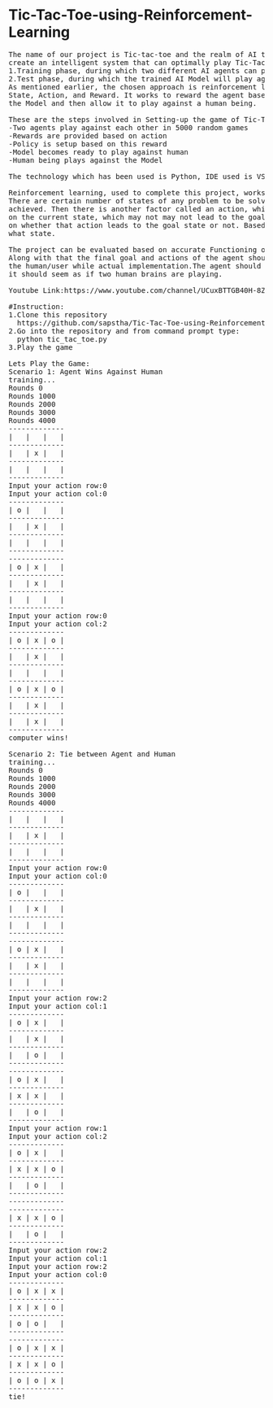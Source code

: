 # Tic-Tac-Toe-using-Reinforcement-Learning
<pre>
The name of our project is Tic-tac-toe and the realm of AI that it uses is reinforcement learning.The objective of our project is to 
create an intelligent system that can optimally play Tic-Tac-Toe using two phases which are as follows:
1.Training phase, during which two different AI agents can play against each other and 
2.Test phase, during which the trained AI Model will play against a human being.
As mentioned earlier, the chosen approach is reinforcement learning and the elements of any problem to be solved are as follows: 
State, Action, and Reward. It works to reward the agent based on the action it has taken on a state. Therefore, we will first train 
the Model and then allow it to play against a human being.

These are the steps involved in Setting-up the game of Tic-Tac-Toe: 
-Two agents play against each other in 5000 random games
-Rewards are provided based on action
-Policy is setup based on this reward
-Model becomes ready to play against human
-Human being plays against the Model

The technology which has been used is Python, IDE used is VS Code and the version Control is GitHub.

Reinforcement learning, used to complete this project, works in the following way: 
There are certain number of states of any problem to be solved. One of these states is the 'goal' state, which is to be ideally 
achieved. Then there is another factor called an action, which is taken over a state. The system is supposed to take an action 
on the current state, which may not may not lead to the goal state. While training, our system acts, and receives a reward based
on whether that action leads to the goal state or not. Based on these rewards, the system learns what actions should be taken on 
what state. 

The project can be evaluated based on accurate Functioning of AI agent without any failures during the game in a major way. 
Along with that the final goal and actions of the agent should be based on defeating the opponent agent while training and 
the human/user while actual implementation.The agent should be trained in such a way that while playing with a human player,
it should seem as if two human brains are playing.

Youtube Link:https://www.youtube.com/channel/UCuxBTTGB40H-8ZVtb-38S7g

#Instruction:
1.Clone this repository
  https://github.com/sapstha/Tic-Tac-Toe-using-Reinforcement-Learning.git
2.Go into the repository and from command prompt type:
  python tic_tac_toe.py
3.Play the game

Lets Play the Game:
Scenario 1: Agent Wins Against Human
training...
Rounds 0
Rounds 1000
Rounds 2000
Rounds 3000
Rounds 4000
-------------
|   |   |   | 
------------- 
|   | x |   |
-------------
|   |   |   |
-------------
Input your action row:0
Input your action col:0
-------------
| o |   |   |
-------------
|   | x |   |
-------------
|   |   |   |
-------------
-------------
| o | x |   |
-------------
|   | x |   |
-------------
|   |   |   |
-------------
Input your action row:0
Input your action col:2
-------------
| o | x | o |
-------------
|   | x |   |
-------------
|   |   |   |
-------------
| o | x | o |
-------------
|   | x |   |
-------------
|   | x |   |
-------------
computer wins!

Scenario 2: Tie between Agent and Human
training...
Rounds 0
Rounds 1000
Rounds 2000
Rounds 3000
Rounds 4000
-------------
|   |   |   |         
-------------
|   | x |   |         
-------------
|   |   |   |         
-------------
Input your action row:0
Input your action col:0
------------- 
| o |   |   | 
------------- 
|   | x |   | 
-------------
|   |   |   |
-------------
-------------
| o | x |   |
-------------
|   | x |   |
-------------
|   |   |   |
-------------
Input your action row:2
Input your action col:1
-------------
| o | x |   |
-------------
|   | x |   |
-------------
|   | o |   |
-------------
-------------
| o | x |   |
-------------
| x | x |   |
-------------
|   | o |   |
-------------
Input your action row:1
Input your action col:2
-------------
| o | x |   |
-------------
| x | x | o |
-------------
|   | o |   |
-------------
-------------
-------------
| x | x | o |
-------------
|   | o |   |
-------------
Input your action row:2
Input your action col:1
Input your action row:2
Input your action col:0
-------------
| o | x | x |
-------------
| x | x | o |
-------------
| o | o |   |
-------------
-------------
| o | x | x |
-------------
| x | x | o |
-------------
| o | o | x |
-------------
tie!
</pre>
